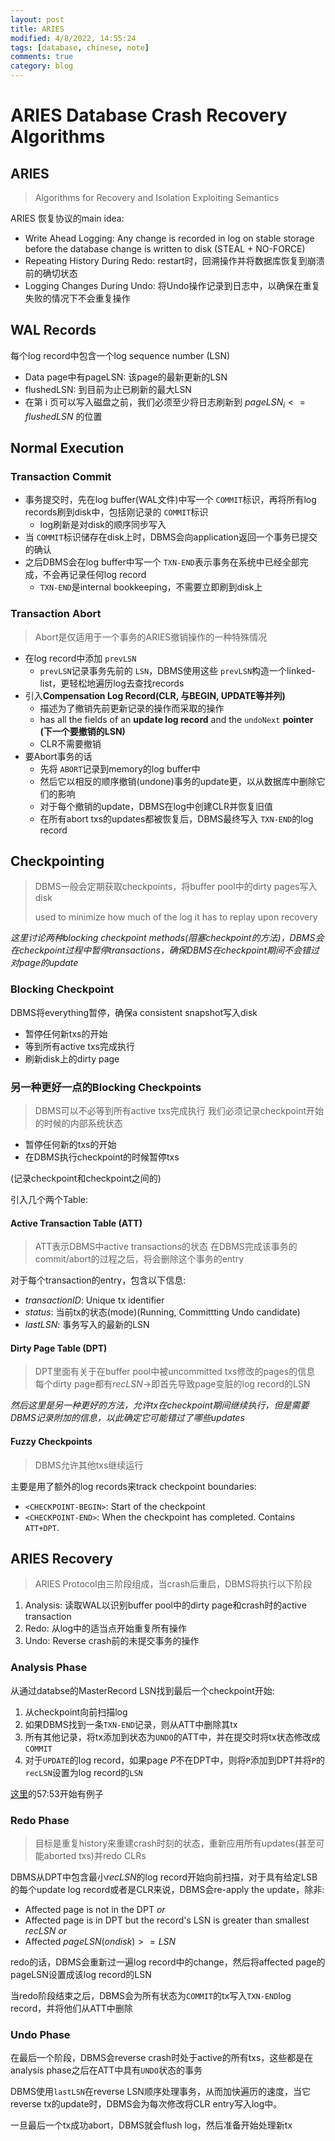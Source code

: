 ```yaml
---
layout: post
title: ARIES
modified: 4/8/2022, 14:55:24
tags: [database, chinese, note]
comments: true
category: blog
---
```


# ARIES Database Crash Recovery Algorithms

## ARIES

> Algorithms for Recovery and Isolation Exploiting Semantics

ARIES 恢复协议的main idea:

* Write Ahead Logging: Any change is recorded in log on stable storage before the database change is written to disk (STEAL + NO-FORCE)
* Repeating History During Redo: restart时，回溯操作并将数据库恢复到崩溃前的确切状态
* Logging Changes During Undo: 将Undo操作记录到日志中，以确保在重复失败的情况下不会重复操作

## WAL Records

每个log record中包含一个log sequence number (LSN)

* Data page中有pageLSN: 该page的最新更新的LSN
* flushedLSN: 到目前为止已刷新的最大LSN
* 在第 i 页可以写入磁盘之前，我们必须至少将日志刷新到 $pageLSN_i <= flushedLSN$ 的位置

## Normal Execution

### Transaction Commit

* 事务提交时，先在log buffer(WAL文件)中写一个 `COMMIT`标识，再将所有log records刷到disk中，包括刚记录的 `COMMIT`标识
  * log刷新是对disk的顺序同步写入
* 当 `COMMIT`标识储存在disk上时，DBMS会向application返回一个事务已提交的确认
* 之后DBMS会在log buffer中写一个 `TXN-END`表示事务在系统中已经全部完成，不会再记录任何log record
  * `TXN-END`是internal bookkeeping，不需要立即刷到disk上

### Transaction Abort

> Abort是仅适用于一个事务的ARIES撤销操作的一种特殊情况

* 在log record中添加 `prevLSN`
  * `prevLSN`记录事务先前的 `LSN`，DBMS使用这些 `prevLSN`构造一个linked-list，更轻松地遍历log去查找records
* 引入**Compensation Log Record(CLR, 与BEGIN, UPDATE等并列)**
  * 描述为了撤销先前更新记录的操作而采取的操作
  * has all the fields of an **update log record** and the `undoNext` **pointer (下一个要撤销的LSN)**
  * CLR不需要撤销
* 要Abort事务的话
  * 先将 `ABORT`记录到memory的log buffer中
  * 然后它以相反的顺序撤销(undone)事务的update更，以从数据库中删除它们的影响
  * 对于每个撤销的update，DBMS在log中创建CLR并恢复旧值
  * 在所有abort txs的updates都被恢复后，DBMS最终写入 `TXN-END`的log record

## Checkpointing

> DBMS一般会定期获取checkpoints，将buffer pool中的dirty pages写入disk
>
> used to minimize how much of the log it has to replay upon recovery

*这里讨论两种blocking checkpoint methods(阻塞checkpoint的方法)，DBMS会在checkpoint过程中暂停transactions，确保DBMS在checkpoint期间不会错过对page的update*

### Blocking Checkpoint

DBMS将everything暂停，确保a consistent snapshot写入disk

* 暂停任何新txs的开始
* 等到所有active txs完成执行
* 刷新disk上的dirty page

### 另一种更好一点的Blocking Checkpoints

> DBMS可以不必等到所有active txs完成执行
> 我们必须记录checkpoint开始的时候的内部系统状态

* 暂停任何新的txs的开始
* 在DBMS执行checkpoint的时候暂停txs

(记录checkpoint和checkpoint之间的)

引入几个两个Table:

#### Active Transaction Table (ATT)

> ATT表示DBMS中active transactions的状态
> 在DBMS完成该事务的commit/abort的过程之后，将会删除这个事务的entry

对于每个transaction的entry，包含以下信息:

* $transactionID$: Unique tx identifier
* $status$: 当前tx的状态(mode)(Running, Committting Undo candidate)
* $lastLSN$: 事务写入的最新的LSN

#### Dirty Page Table (DPT)

> DPT里面有关于在buffer pool中被uncommitted txs修改的pages的信息
> 每个dirty page都有$recLSN$->即首先导致page变脏的log record的LSN

*然后这里是另一种更好的方法，允许tx在checkpoint期间继续执行，但是需要DBMS记录附加的信息，以此确定它可能错过了哪些updates*

#### Fuzzy Checkpoints

> DBMS允许其他txs继续运行

主要是用了额外的log records来track checkpoint boundaries:

* `<CHECKPOINT-BEGIN>`: Start of the checkpoint
* `<CHECKPOINT-END>`: When the checkpoint has completed. Contains `ATT+DPT`.

## ARIES Recovery

> ARIES Protocol由三阶段组成，当crash后重启，DBMS将执行以下阶段

1. Analysis: 读取WAL以识别buffer pool中的dirty page和crash时的active transaction
2. Redo: 从log中的适当点开始重复所有操作
3. Undo: Reverse crash前的未提交事务的操作

### Analysis Phase

从通过databse的MasterRecord LSN找到最后一个checkpoint开始:

1. 从checkpoint向前扫描log
2. 如果DBMS找到一条`TXN-END`记录，则从ATT中删除其tx
3. 所有其他记录，将tx添加到状态为`UNDO`的ATT中，并在提交时将tx状态修改成`COMMIT`
4. 对于`UPDATE`的log record，如果page $P$不在DPT中，则将`P`添加到DPT并将`P`的`recLSN`设置为log record的`LSN`

[这里](https://www.youtube.com/watch?v=4VGkRXVM5fk&list=PLSE8ODhjZXjbohkNBWQs_otTrBTrjyohi&index=21)的57:53开始有例子

### Redo Phase

> 目标是重复history来重建crash时刻的状态，重新应用所有updates(甚至可能aborted txs)并redo CLRs

DBMS从DPT中包含最小$recLSN$的log record开始向前扫描，对于具有给定LSB的每个update log record或者是CLR来说，DBMS会re-apply the update，除非:
* Affected page is not in the DPT *or*
* Affected page is in DPT but the record's LSN is greater than smallest $recLSN$ *or*
* Affected $pageLSN(on disk) >= LSN$

redo的话，DBMS会重新过一遍log record中的change，然后将affected page的pageLSN设置成该log record的LSN

当redo阶段结束之后，DBMS会为所有状态为`COMMIT`的tx写入`TXN-END`log record，并将他们从ATT中删除

### Undo Phase

在最后一个阶段，DBMS会reverse crash时处于active的所有txs，这些都是在analysis phase之后在ATT中具有`UNDO`状态的事务

DBMS使用`lastLSN`在reverse LSN顺序处理事务，从而加快遍历的速度，当它reverse tx的update时，DBMS会为每次修改将CLR entry写入log中。

一旦最后一个tx成功abort，DBMS就会flush log，然后准备开始处理新tx